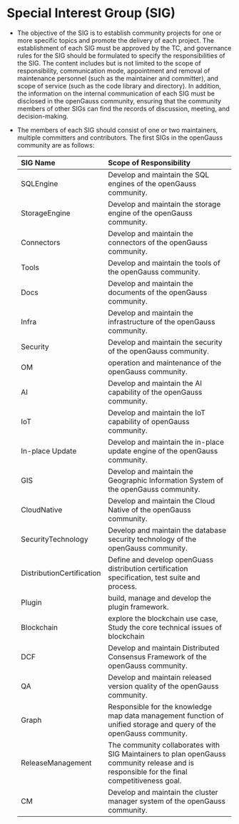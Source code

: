 # Special Interest Group (SIG)

* The objective of the SIG is to establish community projects for one or more specific topics and promote the delivery of each project. The establishment of each SIG must be approved by the TC, and governance rules for the SIG should be formulated to specify the responsibilities of the SIG. The content includes but is not limited to the scope of responsibility, communication mode, appointment and removal of maintenance personnel (such as the maintainer and committer), and scope of service (such as the code library and directory). In addition, the information on the internal communication of each SIG must be disclosed in the openGauss community, ensuring that the community members of other SIGs can find the records of discussion, meeting, and decision-making.
  
* The members of each SIG should consist of one or two maintainers, multiple committers and contributors. The first SIGs in the openGauss community are as follows:

    | SIG Name | Scope of Responsibility |
    | :------- | :--------------- |
    | SQLEngine | Develop and maintain the SQL engines of the openGauss community. |
    | StorageEngine | Develop and maintain the storage engine of the openGauss community. |
    | Connectors | Develop and maintain the connectors of the openGauss community. |
    | Tools | Develop and maintain the tools of the openGauss community. |
    | Docs | Develop and maintain the documents of the openGauss community. |
    | Infra | Develop and maintain the infrastructure of the openGauss community. |
    | Security | Develop and maintain the security of the openGauss community. |
    | OM | operation and maintenance of the openGauss community. |
    | AI | Develop and maintain the AI capability of the openGauss community. |
    | IoT | Develop and maintain the IoT capability of openGauss community. |
    | In-place Update | Develop and maintain the in-place update engine of the openGauss community. |
    | GIS | Develop and maintain the Geographic Information System of the openGauss community. |
    | CloudNative | Develop and maintain the Cloud Native of the openGauss community. |
    | SecurityTechnology | Develop and maintain the database security technology of the openGauss community. |
    | DistributionCertification | Define and develop openGuass distribution certification specification, test suite and process. |    
    | Plugin | build, manage and develop the plugin framework. |
    | Blockchain | explore the blockchain use case, Study the core technical issues of blockchain  |
    | DCF | Develop and maintain Distributed Consensus Framework of the openGauss community. |
    | QA | Develop and maintain released version quality of the openGauss community. |
    | Graph | Responsible for the knowledge map data management function of unified storage and query of the openGauss community. |
    | ReleaseManagement | The community collaborates with SIG Maintainers to plan openGauss community release and is responsible for the final competitiveness goal. |
    | CM | Develop and maintain the cluster manager system of the openGauss community. |
